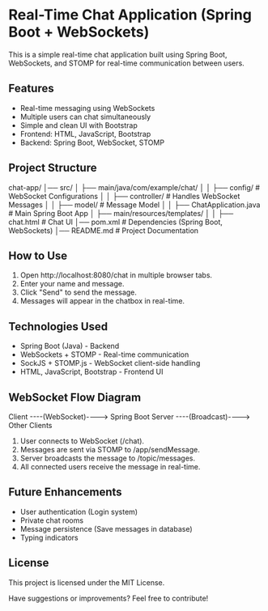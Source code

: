 # Real-Time Chat Application (Spring Boot + WebSockets)

This is a simple real-time chat application built using Spring Boot, WebSockets, and STOMP for real-time communication between users.

## Features
- Real-time messaging using WebSockets
- Multiple users can chat simultaneously
- Simple and clean UI with Bootstrap
- Frontend: HTML, JavaScript, Bootstrap
- Backend: Spring Boot, WebSocket, STOMP

## Project Structure
chat-app/
│── src/
│   ├── main/java/com/example/chat/
│   │   ├── config/            # WebSocket Configurations
│   │   ├── controller/        # Handles WebSocket Messages
│   │   ├── model/             # Message Model
│   │   ├── ChatApplication.java  # Main Spring Boot App
│   ├── main/resources/templates/
│   │   ├── chat.html          # Chat UI
│── pom.xml                    # Dependencies (Spring Boot, WebSockets)
│── README.md                  # Project Documentation

## How to Use
1. Open http://localhost:8080/chat in multiple browser tabs.
2. Enter your name and message.
3. Click "Send" to send the message.
4. Messages will appear in the chatbox in real-time.

## Technologies Used
- Spring Boot (Java) - Backend
- WebSockets + STOMP - Real-time communication
- SockJS + STOMP.js - WebSocket client-side handling
- HTML, JavaScript, Bootstrap - Frontend UI

## WebSocket Flow Diagram
Client ----(WebSocket)----> Spring Boot Server ----(Broadcast)----> Other Clients

1. User connects to WebSocket (/chat).
2. Messages are sent via STOMP to /app/sendMessage.
3. Server broadcasts the message to /topic/messages.
4. All connected users receive the message in real-time.

## Future Enhancements
- User authentication (Login system)
- Private chat rooms
- Message persistence (Save messages in database)
- Typing indicators

## License
This project is licensed under the MIT License.

Have suggestions or improvements? Feel free to contribute!
